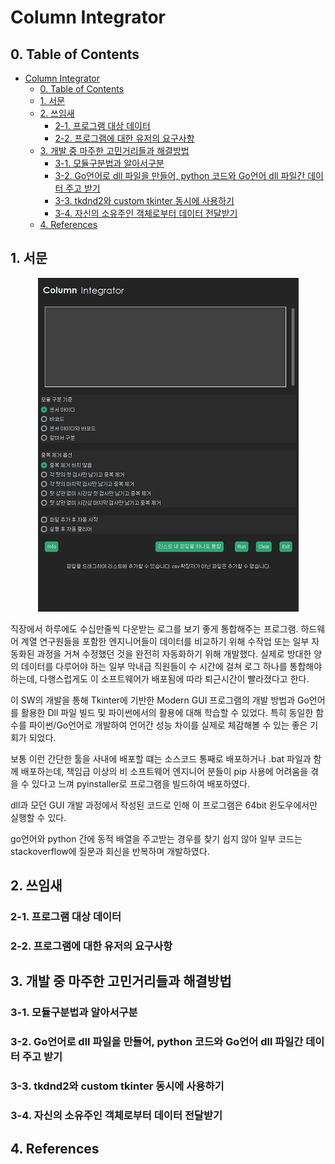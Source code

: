 # Column Integrator

## 0. Table of Contents
- [Column Integrator](#column-integrator)
  - [0. Table of Contents](#0-table-of-contents)
  - [1. 서문](#1-서문)
  - [2. 쓰임새](#2-쓰임새)
    - [2-1. 프로그램 대상 데이터](#2-1-프로그램-대상-데이터)
    - [2-2. 프로그램에 대한 유저의 요구사항](#2-2-프로그램에-대한-유저의-요구사항)
  - [3. 개발 중 마주한 고민거리들과 해결방법](#3-개발-중-마주한-고민거리들과-해결방법)
    - [3-1. 모듈구분법과 알아서구분](#3-1-모듈구분법과-알아서구분)
    - [3-2. Go언어로 dll 파일을 만들어, python 코드와 Go언어 dll 파일간 데이터 주고 받기](#3-2-go언어로-dll-파일을-만들어-python-코드와-go언어-dll-파일간-데이터-주고-받기)
    - [3-3. tkdnd2와 custom tkinter 동시에 사용하기](#3-3-tkdnd2와-custom-tkinter-동시에-사용하기)
    - [3-4. 자신의 소유주인 객체로부터 데이터 전달받기](#3-4-자신의-소유주인-객체로부터-데이터-전달받기)
  - [4. References](#4-references)

## 1. <b>서문</b>

<center><img src = './Image/Image_UI.png'/></center>

직장에서 하루에도 수십만줄씩 다운받는 로그를 보기 좋게 통합해주는 프로그램. 하드웨어 계열 연구원들을 포함한 엔지니어들이 데이터를 비교하기 위해 수작업 또는 일부 자동화된 과정을 거쳐 수정했던 것을 완전히 자동화하기 위해 개발했다. 실제로 방대한 양의 데이터를 다루어야 하는 일부 막내급 직원들이 수 시간에 걸쳐 로그 하나를 통합해야 하는데, 다행스럽게도 이 소프트웨어가 배포됨에 따라 퇴근시간이 빨라졌다고 한다.

이 SW의 개발을 통해 Tkinter에 기반한 Modern GUI 프로그램의 개발 방법과 Go언어를 활용한 Dll 파일 빌드 및 파이썬에서의 활용에 대해 학습할 수 있었다. 특히 동일한 함수를 파이썬/Go언어로 개발하여 언어간 성능 차이를 실제로 체감해볼 수 있는 좋은 기회가 되었다.

보통 이런 간단한 툴을 사내에 배포할 떄는 소스코드 통째로 배포하거나 .bat 파일과 함께 배포하는데, 책임급 이상의 비 소프트웨어 엔지니어 분들이 pip 사용에 어려움을 겪을 수 있다고 느껴 pyinstaller로 프로그램을 빌드하여 배포하였다.

dll과 모던 GUI 개발 과정에서 작성된 코드로 인해 이 프로그램은 64bit 윈도우에서만 실행할 수 있다.

go언어와 python 간에 동적 배열을 주고받는 경우를 찾기 쉽지 않아 일부 코드는 stackoverflow에 질문과 회신을 반복하며 개발하였다.


## 2. <b>쓰임새</b>

### 2-1. <b>프로그램 대상 데이터</b>

### 2-2. <b>프로그램에 대한 유저의 요구사항</b>

## 3. <b>개발 중 마주한 고민거리들과 해결방법</b>

### 3-1. <b>모듈구분법과 알아서구분</b>
### 3-2. <b>Go언어로 dll 파일을 만들어, python 코드와 Go언어 dll 파일간 데이터 주고 받기</b>
### 3-3. <b>tkdnd2와 custom tkinter 동시에 사용하기</b>
### 3-4. <b>자신의 소유주인 객체로부터 데이터 전달받기</b>

## 4. <b>References</b>